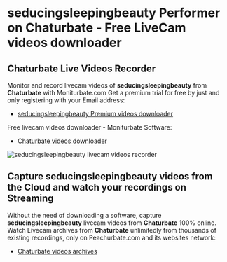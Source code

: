 # seducingsleepingbeauty Performer on Chaturbate - Free LiveCam videos downloader

## Chaturbate Live Videos Recorder

Monitor and record livecam videos of **seducingsleepingbeauty** from **Chaturbate** with Moniturbate.com
Get a premium trial for free by just and only registering with your Email address:
* [seducingsleepingbeauty Premium videos downloader](https://moniturbate.com/request-demo-licence-key.html)

Free livecam videos downloader - Moniturbate Software:
* [Chaturbate videos downloader](https://moniturbate.com/moniturbate-download-software.html)

![seducingsleepingbeauty livecam videos recorder](https://peachurnet.com/templates/moniturbate-software.png)


## Capture seducingsleepingbeauty videos from the Cloud and watch your recordings on Streaming

Without the need of downloading a software, capture **seducingsleepingbeauty** livecam videos from **Chaturbate** 100% online.
Watch Livecam archives from **Chaturbate** unlimitedly from thousands of existing recordings, only on Peachurbate.com and its websites network:
* [Chaturbate videos archives](https://peachurnet.com/)